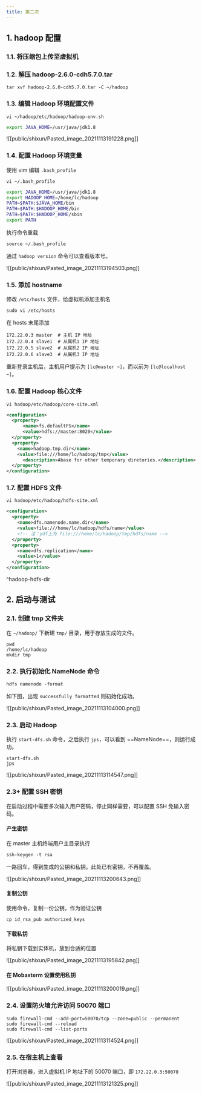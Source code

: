 ```yaml
---
title: 第二次
---
```


## 1. hadoop 配置

### 1.1. 将压缩包上传至虚拟机

### 1.2. 解压 hadoop-2.6.0-cdh5.7.0.tar

```shell
tar xvf hadoop-2.6.0-cdh5.7.0.tar -C ~/hadoop
```

### 1.3. 编辑 Hadoop 环境配置文件

```shell
vi ~/hadoop/etc/hadoop/hadoop-env.sh
```

```bash
export JAVA_HOME=/usr/java/jdk1.8
```

![[public/shixun/Pasted_image_20211113191228.png]]

### 1.4. 配置 Hadoop 环境变量

使用 vim 编辑 `.bash_profile`

```shell
vi ~/.bash_profile
```

```bash
export JAVA_HOME=/usr/java/jdk1.8
export HADOOP_HOME=/home/lc/hadoop
PATH=$PATH:$JAVA_HOME/bin
PATH=$PATH:$HADOOP_HOME/bin
PATH=$PATH:$HADOOP_HOME/sbin
export PATH
```

执行命令重载

```shell
source ~/.bash_profile
```

通过 `hadoop version` 命令可以查看版本号。

![[public/shixun/Pasted_image_20211113194503.png]]

### 1.5. 添加 hostname

修改 `/etc/hosts` 文件，给虚拟机添加主机名

```shell
sudo vi /etc/hosts
```

在 hosts 末尾添加

```
172.22.0.3 master  # 主机 IP 地址
172.22.0.4 slave1  # 从属机1 IP 地址
172.22.0.5 slave2  # 从属机2 IP 地址
172.22.0.6 slave3  # 从属机3 IP 地址
```

重新登录主机后，主机用户提示为 `[lc@master ~]`，而以前为 `[lc@localhost ~]`。

### 1.6. 配置 Hadoop 核心文件

```shell
vi hadoop/etc/hadoop/core-site.xml
```

```xml
<configuration>
  <property>
	  <name>fs.defaultFS</name>
	  <value>hdfs://master:8020</value>
  </property>
  <property>
    <name>hadoop.tmp.dir</name>
	<value>file:///home/lc/hadoop/tmp</value>
	  <description>Abase for other temporary diretories.</description>
  </property>
</configuration>
```

### 1.7. 配置 HDFS 文件

```shell
vi hadoop/etc/hadoop/hdfs-site.xml
```

```xml
<configuration>
  <property>
    <name>dfs.namenode.name.dir</name>
	<value>file:///home/lc/hadoop/hdfs/name</value>
	<!-- 注：pdf上为 file:///home/lc/hadoop/tmp/hdfs/name -->
  </property>
  <property>
	<name>dfs.replication</name>
	<value>1</value>
  </property>
</configuration>
```

^hadoop-hdfs-dir

## 2. 启动与测试

### 2.1. 创建 tmp 文件夹

在 `~/hadoop/` 下新建 `tmp/` 目录，用于存放生成的文件。

```shell
pwd
/home/lc/hadoop
mkdir tmp
```

### 2.2. 执行初始化 NameNode 命令

```shell
hdfs namenode -format
```

如下图，出现 `successfully formatted` 则初始化成功。

![[public/shixun/Pasted_image_20211113104000.png]]

### 2.3. 启动 Hadoop

执行 `start-dfs.sh` 命令，之后执行 `jps`，可以看到 ==NameNode==，则运行成功。

```shell
start-dfs.sh
jps
```

![[public/shixun/Pasted_image_20211113114547.png]]

### 2.3+ 配置 SSH 密钥

在启动过程中需要多次输入用户密码，停止同样需要，可以配置 SSH 免输入密码。

#### 产生密钥

在 master 主机终端用户主目录执行

```shell
ssh-keygen -t rsa
```

一路回车，得到生成的公钥和私钥。此处已有密钥，不再覆盖。

![[public/shixun/Pasted_image_20211113200643.png]]

#### 复制公钥

使用命令，复制一份公钥，作为验证公钥

```shell
cp id_rsa_pub authorized_keys
```

#### 下载私钥

将私钥下载到实体机，放到合适的位置

![[public/shixun/Pasted_image_20211113195842.png]]

#### 在 Mobaxterm 设置使用私钥

![[public/shixun/Pasted_image_20211113200019.png]]

### 2.4. 设置防火墙允许访问 50070 端口

```shell
sudo firewall-cmd --add-port=50070/tcp --zone=public --permanent
sudo firewall-cmd --reload
sudo firewall-cmd --list-ports
```

![[public/shixun/Pasted_image_20211113114524.png]]

### 2.5. 在宿主机上查看

打开浏览器，进入虚拟机 IP 地址下的 50070 端口，即 `172.22.0.3:50070`

![[public/shixun/Pasted_image_20211113121325.png]]
